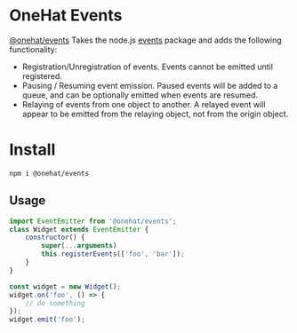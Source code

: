 # OneHat Events
[@onehat/events](https://www.npmjs.com/package/@onehat/events)
Takes the node.js [events](https://www.npmjs.com/package/events) package and adds the following functionality:
- Registration/Unregistration of events. Events cannot be emitted until registered.
- Pausing / Resuming event emission. Paused events will be added to a queue, and can be optionally emitted when events are resumed.
- Relaying of events from one object to another. A relayed event will appear to be emitted from the relaying object, not from the origin object.

# Install
```
npm i @onehat/events
```

## Usage
```javascript
import EventEmitter from '@onehat/events';
class Widget extends EventEmitter {
	constructor() {
		super(...arguments)
		this.registerEvents(['foo', 'bar']);
	}
}

const widget = new Widget();
widget.on('foo', () => {
	// do something
});
widget.emit('foo');
```

